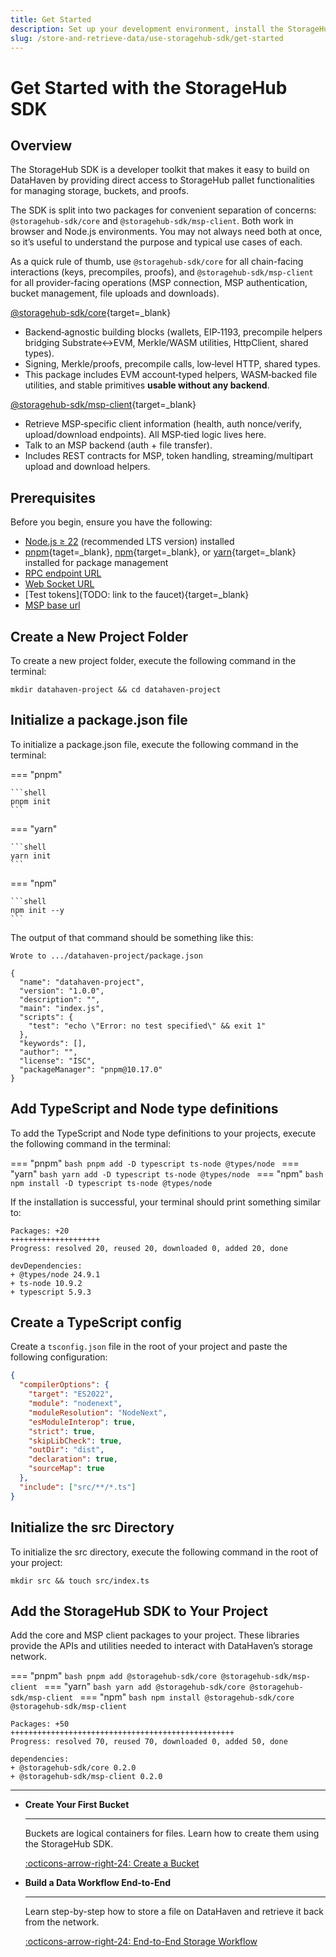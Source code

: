 ```yaml
---
title: Get Started
description: Set up your development environment, install the StorageHub SDK, and prepare your project to start interacting with the DataHaven network.
slug: /store-and-retrieve-data/use-storagehub-sdk/get-started
---
```


# Get Started with the StorageHub SDK

## Overview

The StorageHub SDK is a developer toolkit that makes it easy to build on DataHaven by providing direct access to StorageHub pallet functionalities for managing storage, buckets, and proofs.

The SDK is split into two packages for convenient separation of concerns: `@storagehub-sdk/core` and `@storagehub-sdk/msp-client`. Both work in browser and Node.js environments. You may not always need both at once, so it’s useful to understand the purpose and typical use cases of each. 

As a quick rule of thumb, use `@storagehub-sdk/core` for all chain-facing interactions (keys, precompiles, proofs), and `@storagehub-sdk/msp-client` for all provider-facing operations (MSP connection, MSP authentication, bucket management, file uploads and downloads).

[@storagehub-sdk/core](https://www.npmjs.com/package/@storagehub-sdk/core){target=_blank}

- Backend‑agnostic building blocks (wallets, EIP‑1193, precompile helpers bridging Substrate↔EVM, Merkle/WASM utilities, HttpClient, shared types).
- Signing, Merkle/proofs, precompile calls, low‑level HTTP, shared types.
- This package includes EVM account‑typed helpers, WASM‑backed file utilities, and stable primitives **usable without any backend**.

[@storagehub-sdk/msp-client](https://www.npmjs.com/package/@storagehub-sdk/msp-client){target=_blank}

- Retrieve MSP‑specific client information (health, auth nonce/verify, upload/download endpoints). All MSP‑tied logic lives here.
- Talk to an MSP backend (auth + file transfer).
- Includes REST contracts for MSP, token handling, streaming/multipart upload and download helpers.

## Prerequisites

Before you begin, ensure you have the following:

- [Node.js ≥ 22](https://nodejs.org/en/download) (recommended LTS version) installed  
- [pnpm](https://pnpm.io/){taget=_blank}, [npm](https://www.npmjs.com/){target=_blank}, or [yarn](https://yarnpkg.com/){target=_blank} installed for package management
- [RPC endpoint URL](#configure-network)
- [Web Socket URL](#configure-network)
- [Test tokens](TODO: link to the faucet){target=_blank}
- [MSP base url](#get-msp-url)

## Create a New Project Folder

To create a new project folder, execute the following command in the terminal:

```shell
mkdir datahaven-project && cd datahaven-project
```

## Initialize a package.json file

To initialize a package.json file, execute the following command in the terminal:

=== "pnpm"

    ```shell
    pnpm init
    ```

=== "yarn"

    ```shell
    yarn init
    ```

=== "npm"

    ```shell
    npm init --y
    ```

The output of that command should be something like this:

```text
Wrote to .../datahaven-project/package.json

{
  "name": "datahaven-project",
  "version": "1.0.0",
  "description": "",
  "main": "index.js",
  "scripts": {
    "test": "echo \"Error: no test specified\" && exit 1"
  },
  "keywords": [],
  "author": "",
  "license": "ISC",
  "packageManager": "pnpm@10.17.0"
}
```

## Add TypeScript and Node type definitions

To add the TypeScript and Node type definitions to your projects, execute the following command in the terminal:

=== "pnpm"
    ```bash
    pnpm add -D typescript ts-node @types/node
    ```
=== "yarn"
    ```bash
    yarn add -D typescript ts-node @types/node
    ```
=== "npm"
    ```bash
    npm install -D typescript ts-node @types/node
    ```

If the installation is successful, your terminal should print something similar to:

```text
Packages: +20
++++++++++++++++++++
Progress: resolved 20, reused 20, downloaded 0, added 20, done

devDependencies:
+ @types/node 24.9.1
+ ts-node 10.9.2
+ typescript 5.9.3
```

## Create a TypeScript config

Create a `tsconfig.json` file in the root of your project and paste the following configuration:

```json
{
  "compilerOptions": {
    "target": "ES2022",
    "module": "nodenext",
    "moduleResolution": "NodeNext",
    "esModuleInterop": true,
    "strict": true,
    "skipLibCheck": true,
    "outDir": "dist",
    "declaration": true,
    "sourceMap": true
  },
  "include": ["src/**/*.ts"]
}
```

## Initialize the src Directory

To initialize the src directory, execute the following command in the root of your project:

```shell
mkdir src && touch src/index.ts
```

## Add the StorageHub SDK to Your Project

Add the core and MSP client packages to your project. These libraries provide the APIs and utilities needed to interact with DataHaven’s storage network.

=== "pnpm"
    ```bash
    pnpm add @storagehub-sdk/core @storagehub-sdk/msp-client
    ```
=== "yarn"
    ```bash
    yarn add @storagehub-sdk/core @storagehub-sdk/msp-client
    ```
=== "npm"
    ```bash
    npm install @storagehub-sdk/core @storagehub-sdk/msp-client
    ```

```text
Packages: +50
++++++++++++++++++++++++++++++++++++++++++++++++++
Progress: resolved 70, reused 70, downloaded 0, added 50, done

dependencies:
+ @storagehub-sdk/core 0.2.0
+ @storagehub-sdk/msp-client 0.2.0
```

---


<div class="grid cards" markdown>

-   __Create Your First Bucket__

    ---

    Buckets are logical containers for files. Learn how to create them using the StorageHub SDK.

    [:octicons-arrow-right-24: Create a Bucket](/store-and-retrieve-data/use-storagehub-sdk/get-started.md)

-   __Build a Data Workflow End-to-End__

    ---

    Learn step-by-step how to store a file on DataHaven and retrieve it back from the network.

    [:octicons-arrow-right-24: End-to-End Storage Workflow](/store-and-retrieve-data/use-storagehub-sdk/end-to-end-storage-workflow.md)

</div>

